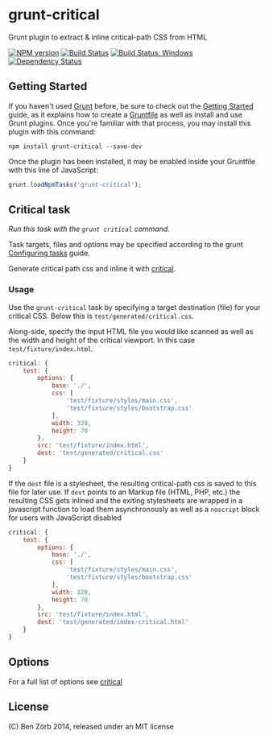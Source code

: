 # grunt-critical

Grunt plugin to extract & inline critical-path CSS from HTML

[![NPM version][npm-image]][npm-url]
[![Build Status][travis-image]][travis-url]
[![Build Status: Windows][appveyor-image]][appveyor-url]
[![Dependency Status][depstat-image]][depstat-url]

## Getting Started

If you haven't used [Grunt](http://gruntjs.com/) before, be sure to check out the [Getting Started](http://gruntjs.com/getting-started) guide, as it explains how to create a [Gruntfile](http://gruntjs.com/sample-gruntfile) as well as install and use Grunt plugins. Once you're familiar with that process, you may install this plugin with this command:

```shell
npm install grunt-critical --save-dev
```

Once the plugin has been installed, it may be enabled inside your Gruntfile with this line of JavaScript:

```js
grunt.loadNpmTasks('grunt-critical');
```

## Critical task

_Run this task with the `grunt critical` command._

Task targets, files and options may be specified according to the grunt [Configuring tasks](http://gruntjs.com/configuring-tasks) guide.

Generate critical path css and inline it with [critical](https://github.com/addyosmani/critical).

### Usage

Use the `grunt-critical` task by specifying a target destination (file) for your critical CSS. Below this is `test/generated/critical.css`.

Along-side, specify the input HTML file you would like scanned as well as the width and height of the critical viewport.
In this case `test/fixture/index.html`.

```js
critical: {
    test: {
        options: {
            base: './',
            css: [
                'test/fixture/styles/main.css',
                'test/fixture/styles/bootstrap.css'
            ],
            width: 320,
            height: 70
        },
        src: 'test/fixture/index.html',
        dest: 'test/generated/critical.css'
    }
}
```

If the `dest` file is a stylesheet, the resulting critical-path css is saved to this file for later use.
If `dest` points to an Markup file (HTML, PHP, etc.) the resulting CSS gets inlined and the exiting stylesheets are
wrapped in a javascript function to load them asynchronously as well as a `noscript` block for users with JavaScript disabled

```js
critical: {
    test: {
        options: {
            base: './',
            css: [
                'test/fixture/styles/main.css',
                'test/fixture/styles/bootstrap.css'
            ],
            width: 320,
            height: 70
        },
        src: 'test/fixture/index.html',
        dest: 'test/generated/index-critical.html'
    }
}
```

## Options

For a full list of options see [critical](https://github.com/addyosmani/critical#options)

## License

(C) Ben Zörb 2014, released under an MIT license


[npm-url]: https://npmjs.org/package/grunt-critical
[npm-image]: https://badge.fury.io/js/grunt-critical.svg

[travis-url]: https://travis-ci.org/bezoerb/grunt-critical
[travis-image]: https://travis-ci.org/bezoerb/grunt-critical.svg?branch=master

[depstat-url]: https://david-dm.org/bezoerb/grunt-critical
[depstat-image]: https://david-dm.org/bezoerb/grunt-critical.svg

[appveyor-url]: https://ci.appveyor.com/project/bezoerb/grunt-critical/branch/master
[appveyor-image]: https://ci.appveyor.com/api/projects/status/pnhd2gljrg9xea26/branch/master?svg=true
